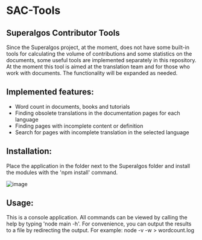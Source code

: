 # SAC-Tools
## Superalgos Contributor Tools

  Since the Superalgos project, at the moment, does not have some built-in tools for calculating the volume of contributions and some statistics on the documents, some useful tools are implemented separately in this repository. At the moment this tool is aimed at the translation team and for those who work with documents. The functionality will be expanded as needed. 

**Implemented features:**
-----------------------
- Word count in documents, books and tutorials
- Finding obsolete translations in the documentation pages for each language
- Finding pages with incomplete content or definition
- Search for pages with incomplete translation in the selected language

**Installation:**
-----------------
Place the application in the folder next to the Superalgos folder and install the modules with the 'npm install' command.

![image](https://user-images.githubusercontent.com/2537958/150162294-2917e7b1-40dd-444a-ac84-a80a1fd829a9.png)

**Usage:**
----------
This is a console application. All commands can be viewed by calling the help by typing 'node main -h'.
For convenience, you can output the results to a file by redirecting the output. For example: node -v -w > wordcount.log


